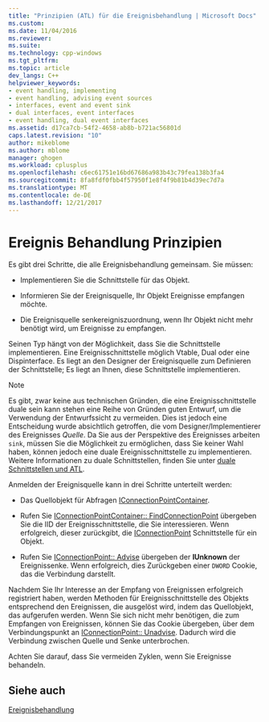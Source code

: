 ```yaml
---
title: "Prinzipien (ATL) für die Ereignisbehandlung | Microsoft Docs"
ms.custom: 
ms.date: 11/04/2016
ms.reviewer: 
ms.suite: 
ms.technology: cpp-windows
ms.tgt_pltfrm: 
ms.topic: article
dev_langs: C++
helpviewer_keywords:
- event handling, implementing
- event handling, advising event sources
- interfaces, event and event sink
- dual interfaces, event interfaces
- event handling, dual event interfaces
ms.assetid: d17ca7cb-54f2-4658-ab8b-b721ac56801d
caps.latest.revision: "10"
author: mikeblome
ms.author: mblome
manager: ghogen
ms.workload: cplusplus
ms.openlocfilehash: c6ec61751e16bd67686a983b43c79fea138b3fa4
ms.sourcegitcommit: 8fa8fdf0fbb4f57950f1e8f4f9b81b4d39ec7d7a
ms.translationtype: MT
ms.contentlocale: de-DE
ms.lasthandoff: 12/21/2017
---
```

# <a name="event-handling-principles"></a>Ereignis Behandlung Prinzipien
Es gibt drei Schritte, die alle Ereignisbehandlung gemeinsam. Sie müssen:  
  
-   Implementieren Sie die Schnittstelle für das Objekt.  
  
-   Informieren Sie der Ereignisquelle, Ihr Objekt Ereignisse empfangen möchte.  
  
-   Die Ereignisquelle senkereigniszuordnung, wenn Ihr Objekt nicht mehr benötigt wird, um Ereignisse zu empfangen.  
  
 Seinen Typ hängt von der Möglichkeit, dass Sie die Schnittstelle implementieren. Eine Ereignisschnittstelle möglich Vtable, Dual oder eine Dispinterface. Es liegt an den Designer der Ereignisquelle zum Definieren der Schnittstelle; Es liegt an Ihnen, diese Schnittstelle implementieren.  
  
> [!NOTE]
>  Es gibt, zwar keine aus technischen Gründen, die eine Ereignisschnittstelle duale sein kann stehen eine Reihe von Gründen guten Entwurf, um die Verwendung der Entwurfssicht zu vermeiden. Dies ist jedoch eine Entscheidung wurde absichtlich getroffen, die vom Designer/Implementierer des Ereignisses *Quelle*. Da Sie aus der Perspektive des Ereignisses arbeiten `sink`, müssen Sie die Möglichkeit zu ermöglichen, dass Sie keiner Wahl haben, können jedoch eine duale Ereignisschnittstelle zu implementieren. Weitere Informationen zu duale Schnittstellen, finden Sie unter [duale Schnittstellen und ATL](../atl/dual-interfaces-and-atl.md).  
  
 Anmelden der Ereignisquelle kann in drei Schritte unterteilt werden:  
  
-   Das Quellobjekt für Abfragen [IConnectionPointContainer](http://msdn.microsoft.com/library/windows/desktop/ms683857).  
  
-   Rufen Sie [IConnectionPointContainer:: FindConnectionPoint](http://msdn.microsoft.com/library/windows/desktop/ms692476) übergeben Sie die IID der Ereignisschnittstelle, die Sie interessieren. Wenn erfolgreich, dieser zurückgibt, die [IConnectionPoint](http://msdn.microsoft.com/library/windows/desktop/ms694318) Schnittstelle für ein Objekt.  
  
-   Rufen Sie [IConnectionPoint:: Advise](http://msdn.microsoft.com/library/windows/desktop/ms678815) übergeben der **IUnknown** der Ereignissenke. Wenn erfolgreich, dies Zurückgeben einer `DWORD` Cookie, das die Verbindung darstellt.  
  
 Nachdem Sie Ihr Interesse an der Empfang von Ereignissen erfolgreich registriert haben, werden Methoden für Ereignisschnittstelle des Objekts entsprechend den Ereignissen, die ausgelöst wird, indem das Quellobjekt, das aufgerufen werden. Wenn Sie sich nicht mehr benötigen, die zum Empfangen von Ereignissen, können Sie das Cookie übergeben, über dem Verbindungspunkt an [IConnectionPoint:: Unadvise](http://msdn.microsoft.com/library/windows/desktop/ms686608). Dadurch wird die Verbindung zwischen Quelle und Senke unterbrochen.  
  
 Achten Sie darauf, dass Sie vermeiden Zyklen, wenn Sie Ereignisse behandeln.  
  
## <a name="see-also"></a>Siehe auch  
 [Ereignisbehandlung](../atl/event-handling-and-atl.md)


